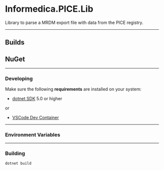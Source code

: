 # Informedica.PICE.Lib

Library to parse a MRDM export file with data from the PICE registry. 

--- 
## Builds


## NuGet 


---

### Developing

Make sure the following **requirements** are installed on your system:

- [dotnet SDK](https://www.microsoft.com/net/download/core) 5.0 or higher

or

- [VSCode Dev Container](https://code.visualstudio.com/docs/remote/containers)


---

### Environment Variables



---

### Building


```sh
dotnet build
```

